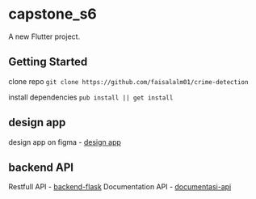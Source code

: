 # capstone_s6

A new Flutter project.

## Getting Started

clone repo
`git clone https://github.com/faisalalm01/crime-detection`

install dependencies
`pub install || get install` 

## design app
design app on figma - 
[design app](https://www.figma.com/file/vpJJpXYxzYP8geZu3GaasN/ui?node-id=0%3A1&t=R9N1Pd6WufQrFcep-1)

## backend API
Restfull API - [backend-flask](https://github.com/muhammadisa226/crime-detection-api)
Documentation API - [documentasi-api](https://documenter.getpostman.com/view/15159802/2s93eSaFT3)
